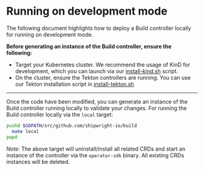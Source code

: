 <!--
Copyright The Shipwright Contributors

SPDX-License-Identifier: Apache-2.0
-->

# Running on development mode

The following document highlights how to deploy a Build controller locally for running on development mode.

**Before generating an instance of the Build controller, ensure the following:**

- Target your Kubernetes cluster. We recommend the usage of KinD for development, which you can launch via our [install-kind.sh](/hack/install-kind.sh) script.
- On the cluster, ensure the Tekton controllers are running. You can use our Tekton installation script in [install-tekton.sh](/hack/install-tekton.sh)

---

Once the code have been modified, you can generate an instance of the Build controller running locally to validate your changes. For running the Build controller locally via the `local` target:

```sh
pushd $GOPATH/src/github.com/shipwright-io/build
  make local
popd
```

_Note_: The above target will uninstall/install all related CRDs and start an instance of the controller via the `operator-sdk` binary. All existing CRDs instances will be deleted.
